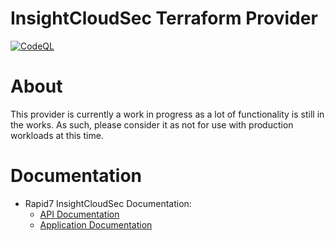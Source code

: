 # InsightCloudSec Terraform Provider
[![CodeQL](https://github.com/gstotts/terraform-provider-insightcloudsec/actions/workflows/codeql-analysis.yml/badge.svg)](https://github.com/gstotts/terraform-provider-insightcloudsec/actions/workflows/codeql-analysis.yml)


# About
This provider is currently a work in progress as a lot of functionality is still in the works.  As such, please consider it as not for use with production workloads at this time.

# Documentation
- Rapid7 InsightCloudSec Documentation:
  - [API Documentation](https://docs.divvycloud.com/reference/)
  - [Application Documentation](https://docs.divvycloud.com/docs)

